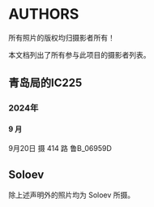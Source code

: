 # AUTHORS

所有照片的版权均归摄影者所有！

本文档列出了所有参与此项目的摄影者列表。

## 青岛局的IC225

### 2024年

#### 9 月

9月20日 摄 414 路 鲁B_06959D

## Soloev

除上述声明外的照片均为 Soloev 所摄。